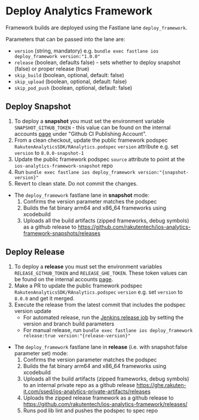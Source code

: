 # Deploy Analytics Framework

Framework builds are deployed using the Fastlane lane `deploy_framework`. 

Parameters that can be passed into the lane are:

* `version` (string, mandatory) e.g. `bundle exec fastlane ios deploy_framework version:"1.0.0"`
* `release` (boolean, defaults false) - sets whether to deploy snapshot (false) or proper release (true)
* `skip_build` (boolean, optional, default: false)
* `skip_upload` (boolean, optional, default: false)
* `skip_pod_push` (boolean, optional, default: false)

## Deploy Snapshot

1. To deploy a **snapshot** you must set the environment variable `SNAPSHOT_GITHUB_TOKEN` - this value can be found on the internal accounts [page](https://confluence.rakuten-it.com/confluence/display/MTSD/Internal+accounts+for+SDK+Team) under "Github CI Publishing Account".
1. From a clean checkout, update the public framework podspec `RakutenAnalyticsSDK/RAnalytics.podspec` `version` attribute e.g. set `version` to `8.0.0-snapshot-1`
1. Update the public framework podspec `source` attribute to point at the `ios-analytics-framework-snapshot` repo
1. Run `bundle exec fastlane ios deploy_framework version:"{snapshot-version}"`
1. Revert to clean state. Do not commit the changes.

* The `deploy_framework` fastlane lane in **snapshot** mode:
    1. Confirms the version parameter matches the podspec
    1. Builds the fat binary arm64 and x86_64 frameworks using xcodebuild
    1. Uploads all the build artifacts (zipped frameworks, debug symbols) as a github release to https://github.com/rakutentech/ios-analytics-framework-snapshots/releases

## Deploy Release

1. To deploy a **release** you must set the environment variables `RELEASE_GITHUB_TOKEN` and `RELEASE_GHE_TOKEN`. These token values can be found on the internal accounts [page](https://confluence.rakuten-it.com/confluence/display/MTSD/Internal+accounts+for+SDK+Team).
1. Make a PR to update the public framework podspec `RakutenAnalyticsSDK/RAnalytics.podspec` `version` e.g. set `version` to `8.0.0` and get it merged.
1. Execute the release from the latest commit that includes the podspec version update
    * For automated release, run the [Jenkins release job](http://jenkins-mtsd.rakuten-it.com/job/sdk/job/public-analytics/) by setting the version and branch build parameters
    * For manual release, run `bundle exec fastlane ios deploy_framework release:true version:"{release-version}"`

* The `deploy_framework` fastlane lane in **release** (i.e. with snapshot:false parameter set) mode:
    1. Confirms the version parameter matches the podspec
    1. Builds the fat binary arm64 and x86_64 frameworks using xcodebuild
    1. Uploads all the build artifacts (zipped frameworks, debug symbols) to an internal private repo as a github release https://ghe.rakuten-it.com/ssed/ios-analytics-private-artifacts/releases
    1. Uploads the zipped release framework as a github release to https://github.com/rakutentech/ios-analytics-framework/releases/
    1. Runs pod lib lint and pushes the podspec to spec repo